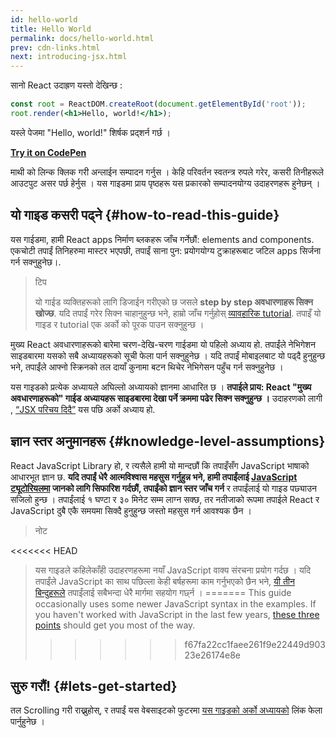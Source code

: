 ```yaml
---
id: hello-world
title: Hello World
permalink: docs/hello-world.html
prev: cdn-links.html
next: introducing-jsx.html
---
```


सानो React उदाह्रण यस्तो देखिन्छ : 

```jsx
const root = ReactDOM.createRoot(document.getElementById('root'));
root.render(<h1>Hello, world!</h1>);
```

यस्ले पेजमा "Hello, world!" शिर्षक प्रद्शर्न गर्छ । 

**[Try it on CodePen](https://codepen.io/gaearon/pen/rrpgNB?editors=1010)**


माथी को लिन्क क्लिक गरी अन्लाईन सम्पादन गर्नुस ।  केहि परिवर्तन स्वतन्त्र रुपले गरेर, कसरी तिनीहरूले आउटपुट असर पर्छ हेर्नुस । यस गाइडमा प्राय पृष्ठहरू यस प्रकारको सम्पादनयोग्य उदाहरणहरू हुनेछन् ।


## यो गाइड कसरी पढ्ने {#how-to-read-this-guide}

यस गाईडमा, हामी React apps निर्माण ब्लकहरू जाँच गर्नेछौं: elements and components. एकचोटी तपाईं तिनिहरुमा मास्टर भएपछी, तपाईं साना पुन: प्रयोगयोग्य टुक्राहरूबाट जटिल apps सिर्जना गर्न सक्नुहुनेछ।.

>टिप
>
>यो गाईड व्यक्तिहरूको लागि डिजाईन गरीएको छ जसले **step by step अवधारणाहरू सिक्न खोज्छ**. यदि तपाईं गरेर सिक्न चाहानुहुन्छ भने, हाम्रो जाँच गर्नुहोस् [व्यावहारिक tutorial](/tutorial/tutorial.html). तपाइँ यो गाइड र tutorial एक अर्को को पूरक पाउन सक्नुहुन्छ ।

मुख्य React अवधारणाहरूको बारेमा चरण-देखि-चरण गाईडमा यो पहिलो अध्याय हो. तपाईंले नेभिगेशन साइडबारमा यसको सबै अध्यायहरूको सूची फेला पार्न सक्नुहुनेछ । यदि तपाईं मोबाइलबाट यो पढ्दै हुनुहुन्छ भने, तपाईंले आफ्नो स्क्रिनको तल दायाँ कुनामा बटन थिचेर नेभिगेसन पहुँच गर्न सक्नुहुनेछ । 

यस गाइडको प्रत्येक अध्यायले अघिल्लो अध्यायको ज्ञानमा आधारित छ ।  **तपाईले प्राय: React "मुख्य अवधारणाहरूको" गाईड अध्यायहरू साइडबारमा देखा पर्ने क्रममा पढेर सिक्न सक्नुहुन्छ ।** उदाहरणको लागी
, [“JSX परिचय दिदै”](/docs/introducing-jsx.html) यस पछि अर्को अध्याय हो.

## ज्ञान स्तर अनुमानहरू {#knowledge-level-assumptions}

React JavaScript Library हो, र त्यसैले हामी यो मान्दछौं कि तपाइँसँग JavaScript भाषाको आधारभूत ज्ञान छ. **यदि तपाईं धेरै आत्मविश्वास महसुस गर्नुहुन्न भने, हामी तपाईंलाई [JavaScript ट्यूटोरियलमा](https://developer.mozilla.org/en-US/docs/Web/JavaScript/A_re-introduction_to_JavaScript) जानको लागि सिफारिश गर्दछौं, तपाईंको ज्ञान स्तर जाँच गर्न** र तपाईंलाई यो गाइड पछ्याउन सजिलो हुन्छ । तपाईंलाई १ घण्टा र ३० मिनेट सम्म लाग्न सक्छ, तर नतीजाको रूपमा तपाईले React र JavaScript दुबै एकै समयमा सिक्दै हुनुहुन्छ जस्तो महसुस गर्न आवश्यक छैन ।

>नोट
>
<<<<<<< HEAD
>यस गाइडले कहिलेकाँही उदाहरणहरूमा नयाँ JavaScript वाक्य संरचना प्रयोग गर्दछ । यदि तपाईंले JavaScript का साथ पछिल्ला केही बर्षहरूमा काम गर्नुभएको छैन भने, [यी तीन बिन्दुहरूले](https://gist.github.com/gaearon/683e676101005de0add59e8bb345340c) तपाईंलाई सबैभन्दा धेरै मार्गमा सहयोग गर्छ्न । 
=======
>This guide occasionally uses some newer JavaScript syntax in the examples. If you haven't worked with JavaScript in the last few years, [these three points](https://gist.github.com/gaearon/683e676101005de0add59e8bb345340c) should get you most of the way.
>>>>>>> f67fa22cc1faee261f9e22449d90323e26174e8e


## सुरु गरौं! {#lets-get-started}

तल Scrolling गरी राख्नुहोस्, र तपाईं यस वेबसाइटको फुटरमा [यस गाइडको अर्को अध्यायको](/docs/introducing-jsx.html) लिंक फेला पार्नुहुनेछ । 


